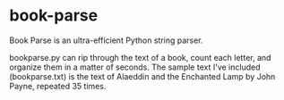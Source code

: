 # book-parse

Book Parse is an ultra-efficient Python string parser.

bookparse.py can rip through the text of a book, count each letter, and organize them in a matter of seconds. The sample text I've included (bookparse.txt) is the text of Alaeddin and the Enchanted Lamp by John Payne, repeated 35 times.